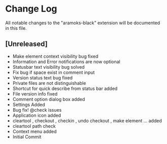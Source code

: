 # Change Log

All notable changes to the "aramoks-black" extension will be documented in this file.

## [Unreleased]

- Make element context visibility bug fixed
- Information and Error notifications are now optional
- Statusbar text visibility bug solved
- Fix bug if space exist in comment input
- Version status text bug fixed
- Private files are not distinguishable
- Shortcut for quick describe from status bar added
- File version info fixed
- Comment option dialog box added
- Settings Added
- Bug fix! @check issues
- Application icon added
- cleartool , checkout , checkin , undo checkout , make element ... added
- cleartool path check
- Context menu added
- Initial Commit
